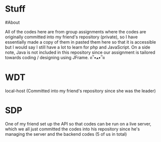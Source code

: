# Stuff
#About

All of the codes here are from group assignments where the codes are originally committed into my friend's repository (private), so I have essentially made a copy of them in pasted them here so that it is accessible but I would say I still have a lot to learn for php and JavaScript. On a side note, Java is not included in this repository since our assignment is tailored towards coding / designing using JFrame. ฅ՞•ﻌ•՞ฅ
# WDT
local-host (Committed into my friend's repository since she was the leader)
# SDP
One of my friend set up the API so that codes can be run on a live server, which we all just committed the codes into his repository since he's managing the server and the backend codes (5 of us in total)
